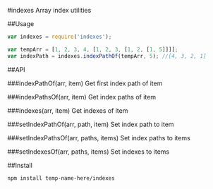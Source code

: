 #indexes
Array index utilities

##Usage
```js
var indexes = require('indexes');

var tempArr = [1, 2, 3, 4, [1, 2, 3, [1, 2, [1, 5]]]];
var indexPath = indexes.indexPathOf(tempArr, 5); //[4, 3, 2, 1]
```

##API

###indexPathOf(arr, item)
Get first index path of item

###indexPathsOf(arr, item)
Get index paths of item

###indexes(arr, item)
Get indexes of item

###setIndexPathOf(arr, path, item)
Set index path to item

###setIndexPathsOf(arr, paths, items)
Set index paths to items

###setIndexesOf(arr, paths, items)
Set indexes to items

##Install
```
npm install temp-name-here/indexes
```
